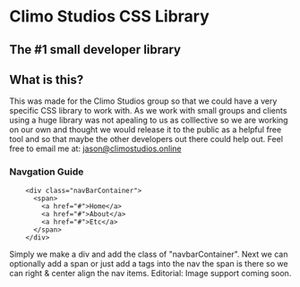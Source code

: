 # Climo Studios CSS Library

## The #1 small developer library

## What is this?
This was made for the Climo Studios group so that we could have a very specific CSS library to work with. As we work with small groups and clients using a huge library was not apealing to us as colllective so we are working on our own and thought we would release it to the public as a helpful free tool and so that maybe the other developers out there could help out. Feel free to email me at: jason@climostudios.online

### Navgation Guide
```
    <div class="navBarContainer">
      <span>
        <a href="#">Home</a>
        <a href="#">About</a>
        <a href="#">Etc</a>
      </span>
    </div>
```
Simply we make a div and add the class of "navbarContainer". Next we can optionally add a span or just add a tags into the nav the span is there so we can right & center align the nav items.
Editorial: Image support coming soon.
